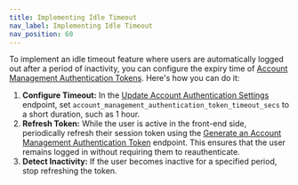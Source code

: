 ```yaml
---
title: Implementing Idle Timeout
nav_label: Implementing Idle Timeout
nav_position: 60
---
```


To implement an idle timeout feature where users are automatically logged out after a period of inactivity, you can configure the expiry time of [Account Management Authentication Tokens](/docs/authentication/Tokens/account-management-authentication-token). Here's how you can do it:
1. **Configure Timeout:** In the [Update Account Authentication Settings](/docs/api/accounts/put-v-2-settings-account-authentication) endpoint, set `account_management_authentication_token_timeout_secs` to a short duration, such as 1 hour.
2. **Refresh Token:** While the user is active in the front-end side, periodically refresh their session token using the [Generate an Account Management Authentication Token](/docs/api/accounts/post-v-2-account-members-tokens) endpoint. This ensures that the user remains logged in without requiring them to reauthenticate.
3. **Detect Inactivity:** If the user becomes inactive for a specified period, stop refreshing the token.
